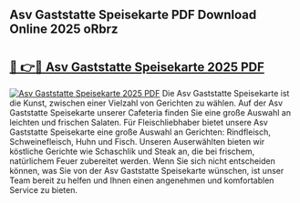 ## Asv Gaststatte Speisekarte PDF Download Online 2025 oRbrz

# <h2><a href="http://gcd27v.nevu.top/?p=Asv+Gaststatte+Speisekarte">🔗 👉🔴 Asv Gaststatte Speisekarte 2025 PDF</a></h2>

[![Asv Gaststatte Speisekarte 2025 PDF](https://i.imgur.com/dBaPXMq.png)](http://gcd27v.nevu.top/?p=Asv+Gaststatte+Speisekarte)
Die Asv Gaststatte Speisekarte ist die Kunst, zwischen einer Vielzahl von Gerichten zu wählen. Auf der Asv Gaststatte Speisekarte unserer Cafeteria finden Sie eine große Auswahl an leichten und frischen Salaten. Für Fleischliebhaber bietet unsere Asv Gaststatte Speisekarte eine große Auswahl an Gerichten: Rindfleisch, Schweinefleisch, Huhn und Fisch. Unseren Auserwählten bieten wir köstliche Gerichte wie Schaschlik und Steak an, die bei frischem, natürlichem Feuer zubereitet werden. Wenn Sie sich nicht entscheiden können, was Sie von der Asv Gaststatte Speisekarte wünschen, ist unser Team bereit zu helfen und Ihnen einen angenehmen und komfortablen Service zu bieten.

